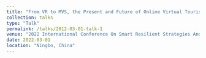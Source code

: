 ```yaml
---
title: "From VR to MVS, the Present and Future of Online Virtual Tourism Experience of Traditional Village Heritage"
collection: talks
type: "Talk"
permalink: /talks/2012-03-01-talk-1
venue: "2022 International Conference On Smart Resilient Strategies And Sustainability Assessment For Future Communities"
date: 2022-03-01
location: "Ningbo, China"
---
```


